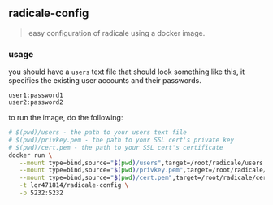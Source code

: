 ## radicale-config

> easy configuration of radicale using a docker image.

### usage

you should have a `users` text file that should look something like this, it specifies the existing user accounts and their passwords.

```
user1:password1
user2:password2
```

to run the image, do the following:

```sh
# $(pwd)/users - the path to your users text file
# $(pwd)/privkey.pem - the path to your SSL cert's private key
# $(pwd)/cert.pem - the path to your SSL cert's certificate
docker run \
   --mount type=bind,source="$(pwd)/users",target=/root/radicale/users \
   --mount type=bind,source="$(pwd)/privkey.pem",target=/root/radicale/cert/privkey.pem \
   --mount type=bind,source="$(pwd)/cert.pem",target=/root/radicale/cert/cert.pem \
   -t lqr471814/radicale-config \
   -p 5232:5232
```

